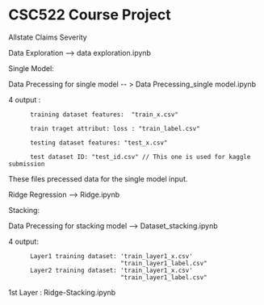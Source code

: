 # CSC522 Course Project
Allstate Claims Severity 

Data Exploration --> data exploration.ipynb

Single Model:

Data Precessing for single model -- > Data Precessing_single model.ipynb

4 output :

          training dataset features:  "train_x.csv"
          
          train traget attribut: loss : "train_label.csv"
          
          testing dataset features: "test_x.csv"  
          
          test dataset ID: "test_id.csv" // This one is used for kaggle submission
          
These files precessed data for the single model input. 

Ridge Regression --> Ridge.ipynb


Stacking:

Data Precessing for stacking model --> Dataset_stacking.ipynb

4 output: 

          Layer1 training dataset: 'train_layer1_x.csv'
                                   "train_layer1_label.csv"
          Layer2 training dataset: 'train_layer1_x.csv'
                                   "train_layer1_label.csv"                        
                        
1st Layer : Ridge-Stacking.ipynb


